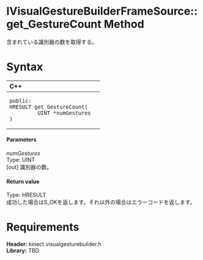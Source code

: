 IVisualGestureBuilderFrameSource::get\_GestureCount Method  
==========================================================  

含まれている識別器の数を取得する。 <span id="syntaxSection"></span>

Syntax  
======  

<table>
<colgroup>
<col width="100%" />
</colgroup>
<thead>
<tr class="header">
<th align="left">C++</th>
</tr>
</thead>
<tbody>
<tr class="odd">
<td align="left"><pre><code>public:  
HRESULT get_GestureCount(  
         UINT *numGestures  
)</code></pre></td>
</tr>
</tbody>
</table>

<span id="ID4EG"></span>
#### Parameters  

*numGestures*    
Type: UINT  
[out] 識別器の数。  

<span id="ID4EP"></span>
#### Return value  

Type: HRESULT  
成功した場合はS\_OKを返します。それ以外の場合はエラーコードを返します。  

<span id="requirements"></span>

Requirements  
============  

**Header:** kinect.visualgesturebuilder.h  
**Library:** TBD  



<!--Please do not edit the data in the comment block below.-->
<!--
TOCTitle : get_GestureCount Method
RLTitle : IVisualGestureBuilderFrameSource::get_GestureCount Method
KeywordK : get_GestureCount method
KeywordK : IVisualGestureBuilderFrameSource::get_GestureCount method
KeywordF : IVisualGestureBuilderFrameSource::get_GestureCount
KeywordF : get_GestureCount
KeywordF : Microsoft.Kinect.visualgesturebuilder.IVisualGestureBuilderFrameSource.get_GestureCount(UINT@)
KeywordA : M:Microsoft.Kinect.visualgesturebuilder.IVisualGestureBuilderFrameSource.get_GestureCount(UINT@)
AssetID : M:Microsoft.Kinect.visualgesturebuilder.IVisualGestureBuilderFrameSource.get_GestureCount(UINT@)
Locale : en-us
CommunityContent : 1
APIType : Managed
APILocation : 
APIName : Microsoft.Kinect.visualgesturebuilder.IVisualGestureBuilderFrameSource::get_GestureCount
TargetOS : Windows
TopicType : kbSyntax
DevLang : C++
DocSet : K4Wv2
ProjType : K4Wv2Proj
Technology : Kinect for Windows
Product : Kinect for Windows SDK v2
productversion : 20
-->
